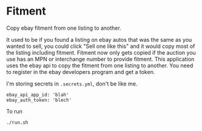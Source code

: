 # Fitment
Copy ebay fitment from one listing to another.

It used to be if you found a listing on ebay autos that was the same as you wanted to sell, you could click "Sell one
like this" and it would copy most of the listing including fitment. Fitment now only gets copied if the auction you
use has an MPN or interchange number to provide fitment. This application uses the ebay api to copy the fitment from
one listing to another. You need to register in the ebay developers program and get a token.

I'm storing secrets in `.secrets.yml`, don't be like me.

    ebay_api_app_id: 'blah'
    ebay_auth_token: 'blech'

To run

    ./run.sh
